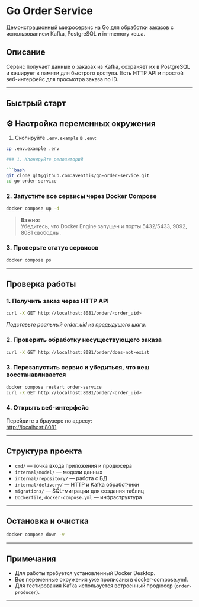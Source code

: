 # Go Order Service

Демонстрационный микросервис на Go для обработки заказов с использованием Kafka, PostgreSQL и in-memory кеша.

## Описание

Сервис получает данные о заказах из Kafka, сохраняет их в PostgreSQL и кэширует в памяти для быстрого доступа. Есть HTTP API и простой веб-интерфейс для просмотра заказа по ID.

---

## Быстрый старт

## ⚙️ Настройка переменных окружения

1. Скопируйте `.env.example` в `.env`:
```bash
cp .env.example .env

### 1. Клонируйте репозиторий

```bash
git clone git@github.com:aventhis/go-order-service.git
cd go-order-service
```

### 2. Запустите все сервисы через Docker Compose

```bash
docker compose up -d
```

> **Важно:**  
> Убедитесь, что Docker Engine запущен и порты 5432/5433, 9092, 8081 свободны.

### 3. Проверьте статус сервисов

```bash
docker compose ps
```

---

## Проверка работы

### 1. Получить заказ через HTTP API

```bash
curl -X GET http://localhost:8081/order/<order_uid>
```
_Подставьте реальный order_uid из предыдущего шага._

### 2. Проверить обработку несуществующего заказа

```bash
curl -X GET http://localhost:8081/order/does-not-exist
```

### 3. Перезапустить сервис и убедиться, что кеш восстанавливается

```bash
docker compose restart order-service
curl -X GET http://localhost:8081/order/<order_uid>
```

### 4. Открыть веб-интерфейс

Перейдите в браузере по адресу:  
[http://localhost:8081](http://localhost:8081)

---

## Структура проекта

- `cmd/` — точка входа приложения и продюсера
- `internal/model/` — модели данных
- `internal/repository/` — работа с БД
- `internal/delivery/` — HTTP и Kafka обработчики
- `migrations/` — SQL-миграции для создания таблиц
- `Dockerfile`, `docker-compose.yml` — инфраструктура

---

## Остановка и очистка

```bash
docker compose down -v
```

---

## Примечания

- Для работы требуется установленный Docker Desktop.
- Все переменные окружения уже прописаны в docker-compose.yml.
- Для тестирования Kafka используется встроенный продюсер (`order-producer`).

---



